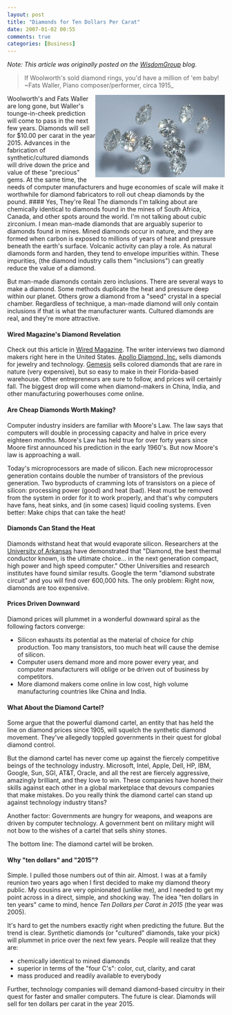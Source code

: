 ```yaml
---
layout: post
title: "Diamonds for Ten Dollars Per Carat"
date: 2007-01-02 00:55
comments: true
categories: [Business]
---
```

_Note: This article was originally posted on the [WisdomGroup](http://wisdomgroup.com) blog._

>If Woolworth's sold diamond rings, you'd have a million of 'em baby!<br/>
>~Fats Waller, Piano composer/performer, circa 1915_

<img src="/images/diamond.jpg" width="300" height="190" align="right" alt="Diamonds for Ten Dollars Per Carat" title="Diamonds for Ten Dollars Per Carat">
Woolworth's and Fats Waller are long gone, but Waller's tounge-in-cheek prediction will come to pass in the next few years. Diamonds will sell for $10.00 per carat in the year 2015. Advances in the fabrication of synthetic/cultured diamonds will drive down the price and value of these "precious" gems. At the same time, the needs of computer manufacturers and huge economies of scale will make it worthwhile for diamond fabricators to roll out cheap diamonds by the pound. 
<!-- more -->
#### Yes, They're Real
The diamonds I'm talking about are chemically identical to diamonds found in the mines of South Africa, Canada, and other spots around the world. I'm not talking about cubic zirconium. I mean man-made diamonds that are arguably superior to diamonds found in mines. Mined diamonds occur in nature, and they are formed when carbon is exposed to millions of years of heat and pressure beneath the earth's surface. Volcanic activity can play a role. As natural diamonds form and harden, they tend to envelope impurities within. These impurities, (the diamond industry calls them "inclusions") can greatly reduce the value of a diamond.

But man-made diamonds contain zero inclusions. There are several ways to make a diamond. Some methods duplicate the heat and pressure deep within our planet. Others grow a diamond from a "seed" crystal in a special chamber. Regardless of technique, a man-made diamond will only contain inclusions if that is what the manufacturer wants. Cultured diamonds are real, and they're more attractive. 

#### Wired Magazine's Diamond Revelation
Check out this article in [Wired Magazine](http://www.wired.com/wired/archive/11.09/diamond.html). The writer interviews two diamond makers right here in the United States. [Apollo Diamond, Inc.](http://www.apollodiamond.com) sells diamonds for jewelry and technology. [Gemesis](http://www.gemesis.com) sells colored diamonds that are rare in nature (very expensive), but so easy to make in their Florida-based warehouse. Other entrepreneurs are sure to follow, and prices will certainly fall. The biggest drop will come when diamond-makers in China, India, and other manufacturing powerhouses come online.
 
#### Are Cheap Diamonds Worth Making?
Computer industry insiders are familiar with Moore's Law. The law says that computers will double in processing capacity and halve in price every eighteen months. Moore's Law has held true for over forty years since Moore first announced his prediction in the early 1960's. But now Moore's law is approaching a wall.

Today's microprocessors are made of silicon. Each new microprocessor generation contains double the number of transistors of the previous generation. Two byproducts of cramming lots of transistors on a piece of silicon: processing power (good) and heat (bad). Heat must be removed from the system in order for it to work properly, and that's why computers have fans, heat sinks, and (in some cases) liquid cooling systems. Even better: Make chips that can take the heat!

#### Diamonds Can Stand the Heat
Diamonds withstand heat that would evaporate silicon. Researchers at the [University of Arkansas](http://ieeexplore.ieee.org/xpl/freeabs_all.jsp?arnumber=512107) have demonstrated that "Diamond, the best thermal conductor known, is the ultimate choice... in the next generation compact, high power and high speed computer." Other Universities and research institutes have found similar results. Google the term "diamond substrate circuit" and you will find over 600,000 hits. The only problem: Right now, diamonds are too expensive.

#### Prices Driven Downward
Diamond prices will plummet in a wonderful downward spiral as the following factors converge:

<ul>
<li>Silicon exhausts its potential as the material of choice for chip production. Too many transistors, too much heat will cause the demise of silicon.</li>
<li>Computer users demand more and more power every year, and computer manufacturers will oblige or be driven out of business by competitors.</li>
<li>More diamond makers come online in low cost, high volume manufacturing countries like China and India.</li>
</ul>

#### What About the Diamond Cartel?
Some argue that the powerful diamond cartel, an entity that has held the line on diamond prices since 1905, will squelch the synthetic diamond movement. They've allegedly toppled governments in their quest for global diamond control.

But the diamond cartel has never come up against the fiercely competitive beings of the technology industry. Microsoft, Intel, Apple, Dell, HP, IBM, Google, Sun, SGI, AT&T, Oracle, and all the rest are fiercely aggressive, amazingly brilliant, and they love to win. These companies have honed their skills against each other in a global marketplace that devours companies that make mistakes. Do you really think the diamond cartel can stand up against technology industry titans? 

Another factor: Governments are hungry for weapons, and weapons are driven by computer technology. A government bent on military might will not bow to the wishes of a cartel that sells shiny stones.

The bottom line: The diamond cartel will be broken.

#### Why "ten dollars" and "2015"?
Simple. I pulled those numbers out of thin air. Almost. I was at a family reunion two years ago when I first decided to make my diamond theory public. My cousins are very opinionated (unlike me), and I needed to get my point across in a direct, simple, and shocking way. The idea "ten dollars in ten years" came to mind, hence _Ten Dollars per Carat in 2015_ (the year was 2005).

It's hard to get the numbers exactly right when predicting the future. But the trend is clear. Synthetic diamonds (or "cultured" diamonds, take your pick) will plummet in price over the next few years. People will realize that they are:

<ul>
<li>chemically identical to mined diamonds</li>
<li>superior in terms of the "four C's": color, cut, clarity, and carat</li>
<li>mass produced and readily available to everybody</li>
</ul>

Further, technology companies will demand diamond-based circuitry in their quest for faster and smaller computers. The future is clear. Diamonds will sell for ten dollars per carat in the year 2015.
